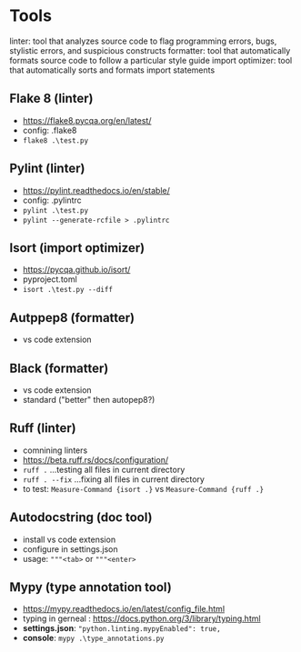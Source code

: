 # Tools

linter: tool that analyzes source code to flag programming errors, bugs, stylistic errors, and suspicious constructs
formatter: tool that automatically formats source code to follow a particular style guide
import optimizer: tool that automatically sorts and formats import statements

## Flake 8 (linter)

- <https://flake8.pycqa.org/en/latest/>
- config: .flake8
- `flake8 .\test.py`

## Pylint (linter)

- <https://pylint.readthedocs.io/en/stable/>
- config: .pylintrc
- `pylint .\test.py`
- `pylint --generate-rcfile > .pylintrc`

## Isort (import optimizer)

- <https://pycqa.github.io/isort/>
- pyproject.toml
- `isort .\test.py --diff`

## Autppep8 (formatter)

- vs code extension

## Black (formatter)

- vs code extension
- standard ("better" then autopep8?)

## Ruff (linter)

- comnining linters
- <https://beta.ruff.rs/docs/configuration/>
- `ruff .` ...testing all files in current directory
- `ruff . --fix` ...fixing all files in current directory
- to test: `Measure-Command {isort .}` vs `Measure-Command {ruff .}`

## Autodocstring (doc tool)

- install vs code extension
- configure in settings.json
- usage: `"""<tab>` or `"""<enter>`

## Mypy (type annotation tool)

- <https://mypy.readthedocs.io/en/latest/config_file.html>
- typing in gerneal : <https://docs.python.org/3/library/typing.html>
- **settings.json**: `"python.linting.mypyEnabled": true,`
- **console**: `mypy .\type_annotations.py`
